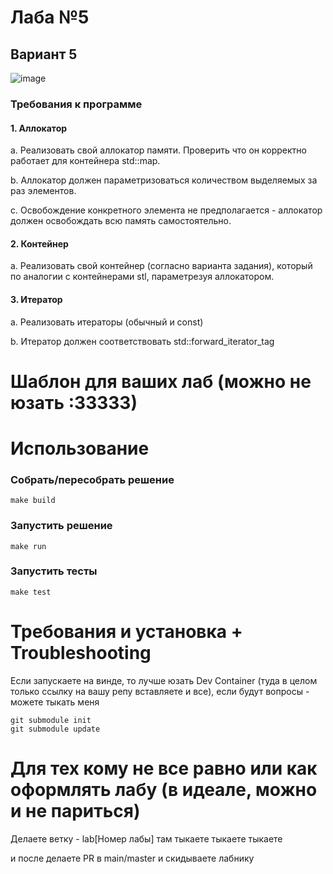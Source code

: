
# Лаба №5 
## Вариант 5
![image](https://github.com/mamaasha/OOP_MAI/assets/145185556/a6609989-52cf-480b-ace1-8d24dca1066b)

### Требования к программе
#### 1. Аллокатор

a. Реализовать свой аллокатор памяти. Проверить что он корректно работает для 
контейнера std::map. 

b. Аллокатор должен параметризоваться количеством выделяемых за раз элементов. 

c. Освобождение конкретного элемента не предполагается - аллокатор должен 
освобождать всю память самостоятельно.

#### 2. Контейнер

a. Реализовать свой контейнер (согласно варианта задания), который по аналогии с 
контейнерами stl, параметрезуя аллокатором.

#### 3. Итератор

a. Реализовать итераторы (обычный и const)

b. Итератор должен соответствовать std::forward_iterator_tag

# Шаблон для ваших лаб (можно не юзать :33333)

# Использование

### Собрать/пересобрать решение

```
make build
```

### Запустить решение

```
make run
```

### Запустить тесты

```
make test
```

# Требования и установка + Troubleshooting

Если запускаете на винде, то лучше юзать Dev Container (туда в целом только ссылку на вашу репу вставляете и все), если будут вопросы - можете тыкать меня

```
git submodule init
git submodule update
```

# Для тех кому не все равно или как оформлять лабу (в идеале, можно и не париться)


Делаете ветку - lab[Номер лабы]
там тыкаете тыкаете тыкаете

и после делаете PR в main/master и скидываете лабнику
